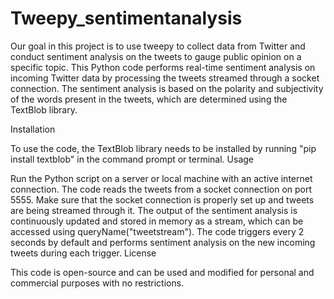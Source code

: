 # Tweepy_sentimentanalysis
Our goal in this project is to use tweepy to collect data from Twitter and conduct sentiment analysis on the tweets to gauge public opinion on a specific topic.
This Python code performs real-time sentiment analysis on incoming Twitter data by processing the tweets streamed through a socket connection. The sentiment analysis is based on the polarity and subjectivity of the words present in the tweets, which are determined using the TextBlob library.

Installation

To use the code, the TextBlob library needs to be installed by running "pip install textblob" in the command prompt or terminal.
Usage

Run the Python script on a server or local machine with an active internet connection.
The code reads the tweets from a socket connection on port 5555. Make sure that the socket connection is properly set up and tweets are being streamed through it.
The output of the sentiment analysis is continuously updated and stored in memory as a stream, which can be accessed using queryName("tweetstream").
The code triggers every 2 seconds by default and performs sentiment analysis on the new incoming tweets during each trigger.
License

This code is open-source and can be used and modified for personal and commercial purposes with no restrictions.

